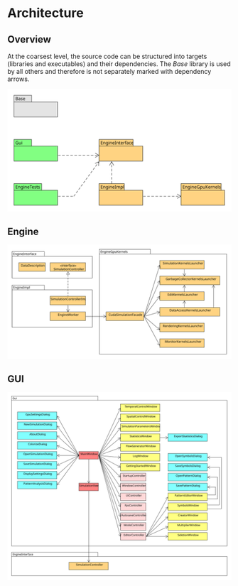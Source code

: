 # Architecture

## Overview

At the coarsest level, the source code can be structured into targets (libraries and executables) and their dependencies. The _Base_ library is used by all others and therefore is not separately marked with dependency arrows.

![Dependencies of libraries (orange) and executables (green)](../.gitbook/assets/packages.svg)

## Engine

![Engine classes and their dependencies](../.gitbook/assets/engine.svg)

## GUI

![Gui classes and their dependencies](../.gitbook/assets/gui.svg)
